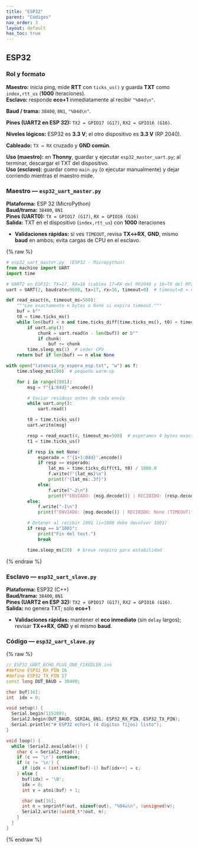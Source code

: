 ```yaml
---
title: "ESP32"
parent: "Códigos"
nav_order: 3
layout: default
has_toc: true
---
```


## ESP32
### Rol y formato

**Maestro:** inicia ping, mide **RTT** con `ticks_us()` y guarda **TXT** como `index,rtt_us` (**1000** iteraciones).  
**Esclavo:** responde **eco+1** inmediatamente al recibir `"%04d\n"`.  

**Baud / trama:** `38400`, `8N1`, `"%04d\n"`.  

**Pines (UART2 en ESP 32):** `TX2 = GPIO17 (G17)`, `RX2 = GPIO16 (G16)`.  

**Niveles lógicos:** ESP32 es **3.3 V**; el otro dispositivo es **3.3 V** (RP 2040).  

**Cableado:** `TX ↔ RX` cruzado y **GND común**.  

**Uso (maestro):** en **Thonny**, guardar y ejecutar `esp32_master_uart.py`; al terminar, descargar el TXT del dispositivo.  
**Uso (esclavo):** guardar como `main.py` (o ejecutar manualmente) y dejar corriendo mientras el maestro mide.

### Maestro — `esp32_uart_master.py`
**Plataforma:** ESP 32 (MicroPython)  
**Baud/trama:** `38400`, `8N1`  
**Pines (UART0):** `TX = GPIO17 (G17)`, `RX = GPIO16 (G16)`  
**Salida:** TXT en el dispositivo (`index,rtt_us`) con **1000** iteraciones
- **Validaciones rápidas:** si ves `TIMEOUT`, revisa **TX↔RX**, **GND**, mismo **baud** en ambos; evita cargas de CPU en el esclavo.

{% raw %}
~~~python
# esp32_uart_master.py  (ESP32 - Micropython)
from machine import UART
import time

# UART2 en ESP32: TX=17, RX=16 (cablea 17→RX del RP2040 y 16←TX del RP2040)
uart = UART(2, baudrate=9600, tx=17, rx=16, timeout=0)  # timeout=0 = no bloqueante

def read_exact(n, timeout_ms=500):
    """Lee exactamente n bytes o None si expira timeout."""
    buf = b""
    t0 = time.ticks_ms()
    while len(buf) < n and time.ticks_diff(time.ticks_ms(), t0) < timeout_ms:
        if uart.any():
            chunk = uart.read(n - len(buf)) or b""
            if chunk:
                buf += chunk
        time.sleep_ms(1)  # ceder CPU
    return buf if len(buf) == n else None

with open("latencia_rp_espera_esp.txt", "w") as f:
    time.sleep_ms(200)  # pequeño warm-up

    for i in range(1001):
        msg = f"{i:04d}".encode()

        # Vaciar residuos antes de cada envío
        while uart.any():
            uart.read()

        t0 = time.ticks_us()
        uart.write(msg)

        resp = read_exact(4, timeout_ms=500)  # esperamos 4 bytes exactos
        t1 = time.ticks_us()

        if resp is not None:
            esperado = f"{i+1:04d}".encode()
            if resp == esperado:
                lat_ms = time.ticks_diff(t1, t0) / 1000.0
                f.write(f"{lat_ms}\n")
                print(f"{lat_ms:.3f}")
            else:
                f.write("-2\n")
                print(f"ENVIADO: {msg.decode()} | RECIBIDO: {resp.decode()} (MISMATCH)")
        else:
            f.write("-1\n")
            print(f"ENVIADO: {msg.decode()} | RECIBIDO: None (TIMEOUT)")

        # Detener al recibir 1001 (i=1000 debe devolver 1001)
        if resp == b"1001":
            print("Fin del test.")
            break

        time.sleep_ms(20)  # breve respiro para estabilidad
~~~
{% endraw %}

### Esclavo — `esp32_uart_slave.py`
**Plataforma:** ESP32 (C++)  
**Baud/trama:** `38400`, `8N1`  
**Pines (UART2 en ESP 32):** `TX2 = GPIO17 (G17)`, `RX2 = GPIO16 (G16)`.  
**Salida:** no genera TXT; solo **eco+1**
- **Validaciones rápidas:** mantener el **eco inmediato** (sin `delay` largos); revisar **TX↔RX**, **GND** y el mismo **baud**.

### Código — `esp32_uart_slave.py`

{% raw %}
~~~c++
// ESP32_UART_ECHO_PLUS_ONE_FIXEDLEN.ino
#define ESP32_RX_PIN 16
#define ESP32_TX_PIN 17
const long DUT_BAUD = 38400;

char buf[16];
int  idx = 0;

void setup() {
  Serial.begin(115200);
  Serial2.begin(DUT_BAUD, SERIAL_8N1, ESP32_RX_PIN, ESP32_TX_PIN);
  Serial.println("# ESP32 echo+1 (4 digitos fijos) listo");
}

void loop() {
  while (Serial2.available()) {
    char c = Serial2.read();
    if (c == '\r') continue;
    if (c != '\n') {
      if (idx < (int)sizeof(buf)-1) buf[idx++] = c;
    } else {
      buf[idx] = '\0';
      idx = 0;
      int v = atoi(buf) + 1;

      char out[16];
      int n = snprintf(out, sizeof(out), "%04u\n", (unsigned)v);
      Serial2.write((uint8_t*)out, n);
    }
  }
}
~~~
{% endraw %}

